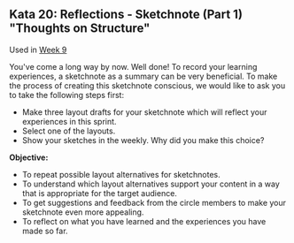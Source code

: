 ## Kata 20:  Reflections - Sketchnote (Part 1) "Thoughts on Structure"

Used in [Week 9](0410_Week_09.md)

You've come a long way by now. Well done! To record your learning experiences, a sketchnote as a summary can be very beneficial. To make the process of creating this sketchnote conscious, we would like to ask you to take the following steps first:

- Make three layout drafts for your sketchnote which will reflect your experiences in this sprint.
- Select one of the layouts.
- Show your sketches in the weekly. Why did you make this choice?


**Objective:**

- To repeat possible layout alternatives for sketchnotes.
- To understand which layout alternatives support your content in a way that is appropriate for the target audience.
- To get suggestions and feedback from the circle members to make your sketchnote even more appealing.
- To reflect on what you have learned and the experiences you have made so far.